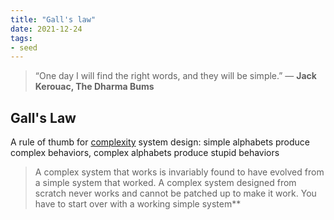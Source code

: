 ```yaml
---
title: "Gall's law"
date: 2021-12-24
tags:
- seed
---
```


> “One day I will find the right words, and they will be simple.” ― **Jack Kerouac, The Dharma Bums**

## Gall's Law
A rule of thumb for [complexity](thoughts/complexity.md) system design: simple alphabets produce complex behaviors, complex alphabets produce stupid behaviors

> A complex system that works is invariably found to have evolved from a simple system that worked. A complex system designed from scratch never works and cannot be patched up to make it work. You have to start over with a working simple system**